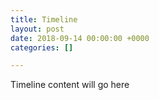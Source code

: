 ```yaml
---
title: Timeline
layout: post
date: 2018-09-14 00:00:00 +0000
categories: []

---
```

Timeline content will go here